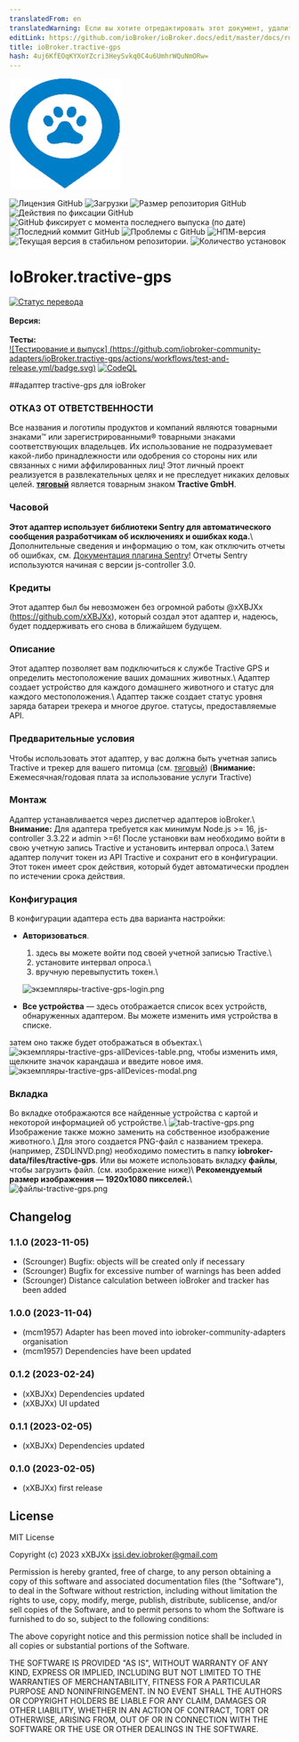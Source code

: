 ```yaml
---
translatedFrom: en
translatedWarning: Если вы хотите отредактировать этот документ, удалите поле «translationFrom», в противном случае этот документ будет снова автоматически переведен
editLink: https://github.com/ioBroker/ioBroker.docs/edit/master/docs/ru/adapterref/iobroker.tractive-gps/README.md
title: ioBroker.tractive-gps
hash: 4uj6KfEOqKYXoYZcri3HeySvkq0C4u6UmhrWQuNmORw=
---
```

![Логотип](../../../en/adapterref/iobroker.tractive-gps/admin/tractive-gps.png)

![Лицензия GitHub](https://img.shields.io/github/license/iobroker-community-adapters/ioBroker.tractive-gps)
![Загрузки](https://img.shields.io/npm/dm/iobroker.tractive-gps.svg)
![Размер репозитория GitHub](https://img.shields.io/github/repo-size/iobroker-community-adapters/ioBroker.tractive-gps)
![Действия по фиксации GitHub](https://img.shields.io/github/commit-activity/m/iobroker-community-adapters/ioBroker.tractive-gps)
![GitHub фиксирует с момента последнего выпуска (по дате)](https://img.shields.io/github/commits-since/iobroker-community-adapters/ioBroker.tractive-gps/latest)
![Последний коммит GitHub](https://img.shields.io/github/last-commit/iobroker-community-adapters/ioBroker.tractive-gps)
![Проблемы с GitHub](https://img.shields.io/github/issues/iobroker-community-adapters/ioBroker.tractive-gps)
![НПМ-версия](http://img.shields.io/npm/v/iobroker.tractive-gps.svg)
![Текущая версия в стабильном репозитории.](https://iobroker.live/badges/tractive-gps-stable.svg)
![Количество установок](https://iobroker.live/badges/tractive-gps-installed.svg)

# IoBroker.tractive-gps
[![Статус перевода](https://weblate.iobroker.net/widgets/adapters/-/tractive-gps/svg-badge.svg)](https://weblate.iobroker.net/engage/adapters/?utm_source=widget)</br> </br> **Версия:** </br> </br> **Тесты:** </br> [![Тестирование и выпуск] (https://github.com/iobroker-community-adapters/ioBroker.tractive-gps/actions/workflows/test-and-release.yml/badge.svg)](https://github.com/iobroker-community-adapters/ioBroker.tractive-gps/actions/workflows/test-and-release.yml) [![CodeQL](https://github.com/iobroker-community-adapters/ioBroker.tractive-gps/actions/workflows/codeql.yml/badge.svg)](https://github.com/iobroker-community-adapters/ioBroker.tractive-gps/actions/workflows/codeql.yml)

##адаптер tractive-gps для ioBroker
### ОТКАЗ ОТ ОТВЕТСТВЕННОСТИ
Все названия и логотипы продуктов и компаний являются товарными знаками™ или зарегистрированными® товарными знаками соответствующих владельцев. Их использование не подразумевает какой-либо принадлежности или одобрения со стороны них или связанных с ними аффилированных лиц! Этот личный проект реализуется в развлекательных целях и не преследует никаких деловых целей. **[тяговый](https://tractive.com/de/)** является товарным знаком **Tractive GmbH**.

### Часовой
**Этот адаптер использует библиотеки Sentry для автоматического сообщения разработчикам об исключениях и ошибках кода.**\ Дополнительные сведения и информацию о том, как отключить отчеты об ошибках, см.
[Документация плагина Sentry](https://github.com/ioBroker/plugin-sentry#plugin-sentry)! Отчеты Sentry используются начиная с версии js-controller 3.0.

### Кредиты
Этот адаптер был бы невозможен без огромной работы @xXBJXx (https://github.com/xXBJXx), который создал этот адаптер и, надеюсь, будет поддерживать его снова в ближайшем будущем.

### Описание
Этот адаптер позволяет вам подключиться к службе Tractive GPS и определить местоположение ваших домашних животных.\ Адаптер создает устройство для каждого домашнего животного и статус для каждого местоположения.\ Адаптер также создает статус уровня заряда батареи трекера и многое другое. статусы, предоставляемые API.

### Предварительные условия
Чтобы использовать этот адаптер, у вас должна быть учетная запись Tractive и трекер для вашего питомца (см. [тяговый](https://tractive.com/de/)) (**Внимание:** Ежемесячная/годовая плата за использование услуги Tractive)

### Монтаж
Адаптер устанавливается через диспетчер адаптеров ioBroker.\ **Внимание:** Для адаптера требуется как минимум Node.js >= 16, js-controller 3.3.22 и admin >=6! После установки вам необходимо войти в свою учетную запись Tractive и установить интервал опроса.\ Затем адаптер получит токен из API Tractive и сохранит его в конфигурации. Этот токен имеет срок действия, который будет автоматически продлен по истечении срока действия.

### Конфигурация
В конфигурации адаптера есть два варианта настройки:

* **Авторизоваться**.
  1. здесь вы можете войти под своей учетной записью Tractive.\
  2. установите интервал опроса.\
  3. вручную перевыпустить токен.\

  ![экземпляры-tractive-gps-login.png](../../../en/adapterref/iobroker.tractive-gps/admin%2Fimages%2Finstances-tractive-gps-login.png)

* **Все устройства** — здесь отображается список всех устройств, обнаруженных адаптером. Вы можете изменить имя устройства в списке.

затем оно также будет отображаться в объектах.\ ![экземпляры-tractive-gps-allDevices-table.png](../../../en/adapterref/iobroker.tractive-gps/admin%2Fimages%2Finstances-tractive-gps-allDevices-table.png), чтобы изменить имя, щелкните значок карандаша и введите новое имя.
![экземпляры-tractive-gps-allDevices-modal.png](../../../en/adapterref/iobroker.tractive-gps/admin%2Fimages%2Finstances-tractive-gps-allDevices-modal.png)

### Вкладка
Во вкладке отображаются все найденные устройства с картой и некоторой информацией об устройстве.\ ![tab-tractive-gps.png](../../../en/adapterref/iobroker.tractive-gps/admin%2Fimages%2Ftab-tractive-gps.png) Изображение также можно заменить на собственное изображение животного.\ Для этого создается PNG-файл с названием трекера. (например, ZSDLINVD.png) необходимо поместить в папку **iobroker-data/files/tractive-gps**.
Или вы можете использовать вкладку **файлы**, чтобы загрузить файл. (см. изображение ниже)\ **Рекомендуемый размер изображения — 1920x1080 пикселей.**\ ![файлы-tractive-gps.png](../../../en/adapterref/iobroker.tractive-gps/admin%2Fimages%2Ffiles-tractive-gps.png)

## Changelog
<!--
    Placeholder for the next version (at the beginning of the line):
    ### **WORK IN PROGRESS**
-->
### 1.1.0 (2023-11-05)
* (Scrounger) Bugfix: objects will be created only if necessary
* (Scrounger) Bugfix for excessive number of warnings has been added
* (Scrounger) Distance calculation between ioBroker and tracker has been added

### 1.0.0 (2023-11-04)
* (mcm1957) Adapter has been moved into iobroker-community-adapters organisation
* (mcm1957) Dependencies have been updated

### 0.1.2 (2023-02-24)
* (xXBJXx) Dependencies updated
* (xXBJXx) UI updated

### 0.1.1 (2023-02-05)
* (xXBJXx) Dependencies updated

### 0.1.0 (2023-02-05)
* (xXBJXx) first release

## License
MIT License

Copyright (c) 2023 xXBJXx <issi.dev.iobroker@gmail.com>

Permission is hereby granted, free of charge, to any person obtaining a copy
of this software and associated documentation files (the "Software"), to deal
in the Software without restriction, including without limitation the rights
to use, copy, modify, merge, publish, distribute, sublicense, and/or sell
copies of the Software, and to permit persons to whom the Software is
furnished to do so, subject to the following conditions:

The above copyright notice and this permission notice shall be included in all
copies or substantial portions of the Software.

THE SOFTWARE IS PROVIDED "AS IS", WITHOUT WARRANTY OF ANY KIND, EXPRESS OR
IMPLIED, INCLUDING BUT NOT LIMITED TO THE WARRANTIES OF MERCHANTABILITY,
FITNESS FOR A PARTICULAR PURPOSE AND NONINFRINGEMENT. IN NO EVENT SHALL THE
AUTHORS OR COPYRIGHT HOLDERS BE LIABLE FOR ANY CLAIM, DAMAGES OR OTHER
LIABILITY, WHETHER IN AN ACTION OF CONTRACT, TORT OR OTHERWISE, ARISING FROM,
OUT OF OR IN CONNECTION WITH THE SOFTWARE OR THE USE OR OTHER DEALINGS IN THE
SOFTWARE.